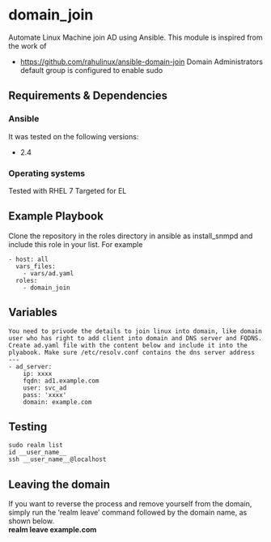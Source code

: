 # domain_join
Automate Linux Machine join AD using Ansible. This module is inspired from the work of 
  * https://github.com/rahulinux/ansible-domain-join 
Domain Administrators  default group is configured to enable sudo 

## Requirements & Dependencies

### Ansible
It was tested on the following versions:
 * 2.4


### Operating systems

Tested with RHEL 7
Targeted for EL 

## Example Playbook

Clone the repository in the roles directory in ansible as install_snmpd and include this role in your list.
For example

```
- host: all
  vars_files:
    - vars/ad.yaml
  roles:
    - domain_join
```

## Variables

```
You need to privode the details to join linux into domain, like domain user who has right to add client into domain and DNS server and FQDNS.
Create ad.yaml file with the content below and include it into the plyabook. Make sure /etc/resolv.conf contains the dns server address
---
- ad_server:
    ip: xxxx
    fqdn: ad1.example.com
    user: svc_ad
    pass: 'xxxx'
    domain: example.com
```

## Testing 
```
sudo realm list
id __user_name__
ssh __user_name__@localhost
```

## Leaving the domain
If you want to reverse the process and remove yourself from the domain, simply run the ‘realm leave’ command followed by the domain name, as shown below. <br/>
**realm leave example.com**




